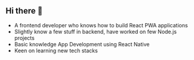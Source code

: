 ## Hi there 👋

- A frontend developer who knows how to build React PWA applications
- Slightly know a few stuff in backend, have worked on few Node.js projects
- Basic knowledge App Development using React Native
- Keen on learning new tech stacks

<!--
**jojimw/jojimw** is a ✨ _special_ ✨ repository because its `README.md` (this file) appears on your GitHub profile.

Here are some ideas to get you started:

- 🔭 I’m currently working on ...
- 🌱 I’m currently learning ...
- 👯 I’m looking to collaborate on ...
- 🤔 I’m looking for help with ...
- 💬 Ask me about ...
- 📫 How to reach me: ...
- 😄 Pronouns: ...
- ⚡ Fun fact: ...
-->
